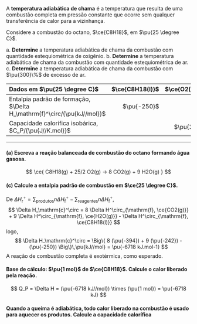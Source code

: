 A **temperatura adiabática de chama** é a temperatura que resulta de uma combustão completa em pressão constante que ocorre sem qualquer transferência de calor para a vizinhança.

Considere a combustão do octano, $\ce{C8H18}$, em $\pu{25 \degree C}$.

a. **Determine** a temperatura adiabática de chama da combustão com quantidade estequiométrica de oxigênio.
b. **Determine** a temperatura adiabática de chama da combustão com quantidade estequiométrica de ar.
c. **Determine** a temperatura adiabática de chama da combustão com $\pu{300}\%$ de excesso de ar.

| Dados em $\pu{25 \degree C}$                                            | $\ce{C8H18(l)}$ | $\ce{O2(g)}$ | $\ce{N2(g)}$ | $\ce{H2O(g)}$ | $\ce{CO2(g)}$ |
| :---------------------------------------------------------------------- | --------------: | -----------: | -----------: | ------------: | ------------: |
| Entalpia padrão de formação, $\Delta H_\mathrm{f}^\circ/{\pu{kJ//mol}}$ |     $\pu{-250}$ |              |              |   $\pu{-242}$ |   $\pu{-394}$ |
| Capacidade calorífica isobárica, $C_P/{\pu{J//K.mol}}$                  |                 |    $\pu{30}$ |    $\pu{30}$ |     $\pu{44}$ |     $\pu{45}$ |

---

#### **(a)** Escreva a reação balanceada de combustão do octano formando água gasosa.

$$
    \ce{ C8H18(g) + 25/2 O2(g) -> 8 CO2(g) + 9 H2O(g) }
$$

#### **(c)** Calcule a entalpia padrão de combustão em $\ce{25 \degree C}$.

De $\Delta H_\mathrm{r}^\circ = \sum_\text{produtos} n \Delta H^\circ_\mathrm{f} - \sum_\text{reagentes} n \Delta H^\circ_\mathrm{f}$,
$$
   \Delta H_\mathrm{c}^\circ 
        = 8 \Delta H^\circ_{\mathrm{f}, \ce{CO2(g)}} 
        + 9 \Delta H^\circ_{\mathrm{f}, \ce{H2O(g)}} 
        - \Delta H^\circ_{\mathrm{f}, \ce{C8H18(l)}}
$$
logo,
$$
   \Delta H_\mathrm{c}^\circ
        = \Big\{ 8 (\pu{-394}) + 9 (\pu{-242}) - (\pu{-250}) \Big\}\,\pu{kJ//mol}
        = \pu{-6718 kJ.mol-1}
$$
A reação de combustão completa é exotérmica, como esperado.

#### Base de cálculo: $\pu{1 mol}$ de $\ce{C8H18}$. Calcule o calor liberado pela reação.

$$
    Q_P = \Delta H = (\pu{-6718 kJ//mol}) \times (\pu{1 mol}) = \pu{-6718 kJ}
$$

####  Quando a queima é adiabática, todo calor liberado na combustão é usado para aquecer os produtos. Calcule a capacidade calorífica

